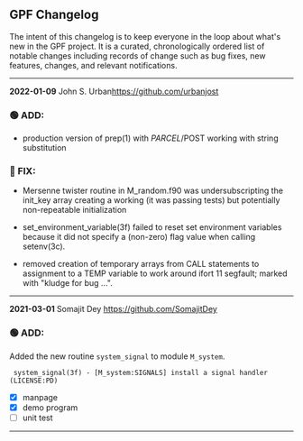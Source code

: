 ## GPF Changelog

The intent of this changelog is to keep everyone in the loop about
what's new in the GPF project. It is a curated, chronologically ordered
list of notable changes including records of change such as bug fixes,
new features, changes, and relevant notifications.

---
**2022-01-09**  John S. Urban<https://github.com/urbanjost>
### :green_circle: ADD:
   - production version of prep(1) with $PARCEL/$POST working with
     string substitution

### :red_circle: FIX:
   - Mersenne twister routine in M_random.f90 was undersubscripting the
     init_key array creating a working (it was passing tests) but
     potentially non-repeatable initialization

   - set_environment_variable(3f) failed to reset set environment
     variables because it did not specify a (non-zero) flag value when
     calling setenv(3c).

   - removed creation of temporary arrays from CALL statements to
     assignment to a TEMP variable to work around ifort 11 segfault;
     marked with "kludge for bug ...".

---
**2021-03-01**  Somajit Dey  <https://github.com/SomajitDey>

### :green_circle: ADD:
Added the new routine `system_signal` to module `M_system`.

     system_signal(3f) - [M_system:SIGNALS] install a signal handler (LICENSE:PD)

   - [x] manpage
   - [x] demo program
   - [ ] unit test
---

<!--
**2020-04-01**  John S. Urban  <https://github.com/urbanjost>

### :orange_circle: DIFF:
### :green_circle: ADD:
   + QA: test/test_suite_M_strings.f90
   + MANPAGE: [X]
   + DEMO PROGRAM: [X]
   + COMMIT: [abcdefghij]
### :red_circle: FIX:
---
Geometric
| ico                       | shortcode                   | ico                         | shortcode |
| ----                      | ------                      | -----                       | -------   |
| red_circle                | :red_circle:                |  orange_circle              | :orange_circle:              |
| yellow_circle             | :yellow_circle:             |  green_circle               | :green_circle:               |
| large_blue_circle         | :large_blue_circle:         |  purple_circle              | :purple_circle:              |
| brown_circle              | :brown_circle:              |  black_circle               | :black_circle:               |
| white_circle              | :white_circle:              |  red_square                 | :red_square:                 |
| orange_square             | :orange_square:             |  yellow_square              | :yellow_square:              |
| green_square              | :green_square:              |  blue_square                | :blue_square:                |
| purple_square             | :purple_square:             |  brown_square               | :brown_square:               |
| black_large_square        | :black_large_square:        |  white_large_square         | :white_large_square:         |
| black_medium_square       | :black_medium_square:       |  white_medium_square        | :white_medium_square:        |
| black_medium_small_square | :black_medium_small_square: |  white_medium_small_square  | :white_medium_small_square:  |
| black_small_square        | :black_small_square:        |  white_small_square         | :white_small_square:         |
| large_orange_diamond      | :large_orange_diamond:      |  large_blue_diamond         | :large_blue_diamond:         |
| small_orange_diamond      | :small_orange_diamond:      |  small_blue_diamond         | :small_blue_diamond:         |
| small_red_triangle        | :small_red_triangle:        |  small_red_triangle_down    | :small_red_triangle_down:    |
| diamond_shape_with_a_dot_inside  | :diamond_shape_with_a_dot_inside:  | radio_button               |  :radio_button:        |
| white_square_button              | :white_square_button:              | black_square_button        |  :black_square_button: |

-->

